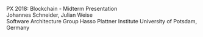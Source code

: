 <lively-presentation tabindex="0"><div class="lively-slide" style="display: block;"> <!-- markdown-config presentation=true --> <!-- #TODO make style links in container content relative to url --> <!-- <link rel="stylesheet" type="text/css" href="style.css" /> --> <link rel="stylesheet" type="text/css" href="doc/PX2018/style.css"></link><link rel="stylesheet" type="text/css" href="src/client/lively.css"></link><link rel="stylesheet" type="text/css" href="templates/livelystyle.css"></link><link rel="stylesheet" type="text/css" href="doc/PX2018/project_1/midterm-presentation/style.css"></link><style> .lively-slide { border: 1px solid rgb(220,220,220) page-break-before: always; /* border: 2px solid red */ } p { font-size: 18pt } @media print { .lively-slide { page-break-before: always; border: 0px solid white; /* border: 2px solid blue; */ } } </style> <div class="title">PX 2018: Blockchain - Midterm Presentation</div> <div class="authors">Johannes Schneider, Julian Weise</div> <div class="credentials">Software Architecture Group Hasso Plattner Institute University of Potsdam, Germany</div> <lively-script><script>var button = document.createElement("button") button.textContent = "print" button.onclick = async () => { var presentation = lively.query(this, "lively-presentation") presentation.print() } button.style = "position: absolute; bottom: 10px; left: 10px" button</script> </lively-script></div> <div class="lively-slide" style="display: none;"> ## Blockchain <div class="quotation">"Decentralized, chronological updated database with a network based consensus mechanism for permanent confirmation of ownership." <div class="author">Prof. Dr. Andreas Mitschele</div> </div> </div> <div class="lively-slide" style="display: none;"> ## Historical Background - 1991: timestamping - proof creation date of scientific documents - 1992: introducing merkle trees - improving efficiency - 2008: append-only ledger - first working implementation in Bitcoin </div> <div class="lively-slide" style="display: none;"> ## Blockchain as data structure - Transactions - stores arbitrary data and their occurrence - Blocks - contains a strictly ordered set of transactions - Chain of blocks - connects several blocks using hashing algorithms </div> <div class="lively-slide" style="display: none;"> ## Attributes of blockchains - append-only - tamper-proof - strictly ordered - chronological sequence unambiguously </div> <div class="lively-slide" style="display: none;"> ## Distributed blockchain - decentralized ledger - replicated data on every node in the p2p-network - network-defined consensus for data validation - every node is enabled to independently validate transactions - distributed trust - there is no central authority → every node is able to determine its own truth </div> <div class="lively-slide" style="display: none;"> ## Examples - Bitcoin - presentation follows along Bitcoin architecture due to historical background - other crypto currencies - Ethereum, FileCoin, BlockStack - other usages of blockchain technology - data ownership / access rights, voting, naming systems </div> <div class="lively-slide" style="display: none;"> ## Blockchain hype technology!? - hardly any usecases with the need of blockchain technology (so far) - high consumption of energy (e.g.: proof of work in Bitcoin) - trust based on the assumption that the major part of the network behaves honestly - redundancy in many cases not necessary to fulfill requirements → waste of storage </div> </lively-presentation>